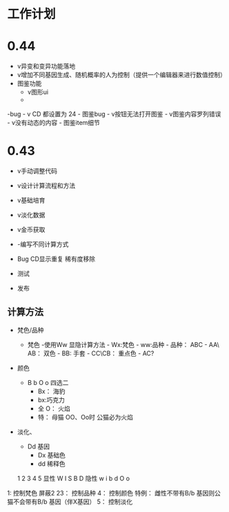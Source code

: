 # 工作计划


# 0.44

- v异变和变异功能落地
- v增加不同基因生成、随机概率的人为控制（提供一个编辑器来进行数值控制）
- 图鉴功能
    - v图形ui
    - 
-bug
    - v CD 都设置为 24
    - 图鉴bug
        - v按钮无法打开图鉴
        - v图鉴内容罗列错误
        - v没有动态的内容
        - 图鉴item细节
# 0.43
- v手动调整代码
- v设计计算流程和方法
- v基础培育
- v淡化数据
- v金币获取
- -编写不同计算方式
- Bug
     CD显示重复
     稀有度移除
    
- 测试
- 发布

## 计算方法

- 梵色/品种
    - 梵色
        -使用Ww 显隐计算方法
            - Wx:梵色
            - ww:品种
                - 品种： ABC 
                    - AA\ AB： 双色
                    - BB: 手套
                    - CC\CB： 重点色
                    - AC?
- 颜色
    - B b O o 四选二
        - Bx： 海豹
        - bx:巧克力
        - 全 O： 火焰
        - 特： 母猫 OO、Oo时 公猫必为火焰
- 淡化、
    - Dd 基因
        - Dx 基础色
        - dd 稀释色




     1 2 3 4  5
显性  W I S B  D
隐性  w i   b  d
           O
           o   

1: 控制梵色 屏蔽2
23： 控制品种 
4： 控制颜色 特例： 雌性不带有B/b 基因则公猫不会带有B/b 基因（伴X基因）
5： 控制淡化
